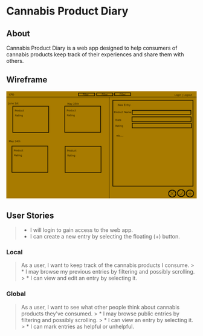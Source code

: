 # Cannabis Product Diary

## About
Cannabis Product Diary is a web app designed to help consumers of cannabis products
keep track of their experiences and share them with others.

## Wireframe
![Wireframe](assets/wireframe.png)

## User Stories
> * I will login to gain access to the web app.
> * I can create a new entry by selecting the floating (+) button.

### Local
> As a user, I want to keep track of the cannabis products I consume.
    > * I may browse my previous entries by filtering and possibly scrolling.
    > * I can view and edit an entry by selecting it.
    

### Global
> As a user, I want to see what other people think about cannabis products they've consumed.
    > * I may browse public entries by filtering and possibly scrolling.
    > * I can view an entry by selecting it.
    > * I can mark entries as helpful or unhelpful.